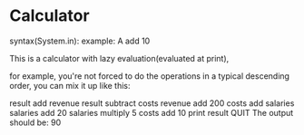 # Calculator

syntax(System.in): <register> <operation> <value>
example: A add 10


This is a calculator with lazy evaluation(evaluated at print),

for example, you're not forced to do the operations in a typical descending order, you can mix it up like this:

result add revenue
result subtract costs
revenue add 200
costs add salaries
salaries add 20
salaries multiply 5
costs add 10
print result
QUIT
The output should be:
90 
